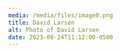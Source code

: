 ```yaml
---
media: /media/files/image0.png
title: David Larsen
alt: Photo of David Larsen
date: 2023-08-24T11:12:00-0500
---
```

